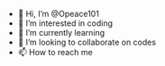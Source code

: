 - 👋 Hi, I’m @Opeace101
- 👀 I’m interested in coding
- 🌱 I’m currently learning 
- 💞️ I’m looking to collaborate on codes
- 📫 How to reach me 

<!---
Opeace101/Opeace101 is a ✨ special ✨ repository because its `README.md` (this file) appears on your GitHub profile.
You can click the Preview link to take a look at your changes.
--->
